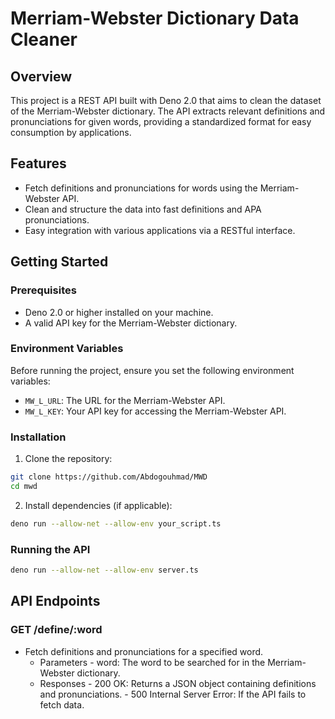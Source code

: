 # Merriam-Webster Dictionary Data Cleaner

## Overview

This project is a REST API built with Deno 2.0 that aims to clean the dataset of the Merriam-Webster dictionary.
The API extracts relevant definitions and pronunciations for given words, providing a standardized format for easy consumption by applications.

## Features

- Fetch definitions and pronunciations for words using the Merriam-Webster API.
- Clean and structure the data into fast definitions and APA pronunciations.
- Easy integration with various applications via a RESTful interface.

## Getting Started

### Prerequisites

- Deno 2.0 or higher installed on your machine.
- A valid API key for the Merriam-Webster dictionary.

### Environment Variables

Before running the project, ensure you set the following environment variables:

- `MW_L_URL`: The URL for the Merriam-Webster API.
- `MW_L_KEY`: Your API key for accessing the Merriam-Webster API.

### Installation

1. Clone the repository:

```bash
git clone https://github.com/Abdogouhmad/MWD
cd mwd
```
2. Install dependencies (if applicable):

```bash
deno run --allow-net --allow-env your_script.ts
```
###  Running the API

```bash
deno run --allow-net --allow-env server.ts
```
## API Endpoints

### GET /define/:word

- Fetch definitions and pronunciations for a specified word.
  - Parameters
        - word: The word to be searched for in the Merriam-Webster dictionary.
  - Responses
        - 200 OK: Returns a JSON object containing definitions and pronunciations.
        - 500 Internal Server Error: If the API fails to fetch data.
